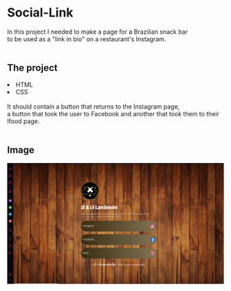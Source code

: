 <h1>Social-Link</h1>
In this project I needed to make a page for a Brazilian snack bar <br>
to be used as a "link in bio" on a restaurant's Instagram.
<br>
<br>
<h2>The project</h2>
<li>HTML</li>
<li>CSS</li> <br>
It should contain a button that returns to the Instagram page, <br>
a button that took the user to Facebook and another that took them to their Ifood page.
<br>
<br>
<h2>Image</h2>
<img src = "https://github.com/Kivyan/Social-Link/blob/main/imagens%20README/link-da-bio.png">
